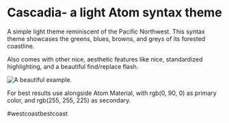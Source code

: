 # Cascadia- a light Atom syntax theme

A simple light theme reminiscent of the Pacific Northwest. This syntax theme showcases the greens, blues, browns, and greys of its forested coastline.



Also comes with other nice, aesthetic features like nice, standardized highlighting, and a beautiful find/replace flash.

![A beautiful example.](https://raw.github.com/KevinTheGuo/atom-theme-Cascadia/master/Cascadia.png)

For best results use alongside Atom Material, with rgb(0, 90, 0) as primary color, and rgb(255, 255, 225) as secondary.

#westcoastbestcoast

